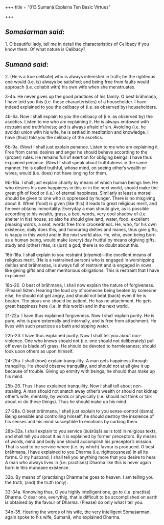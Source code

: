 +++
title = "013  Sumanā Explains Ten Basic Virtues"

+++
 

## *Somaśarman said*:

1\. O beautiful lady, tell me in detail the characteristics of Celibacy if you know them. Of what nature is Celibacy?

## *Sumanā said*:

2\. (He is a true celibate) who is always interested in truth; he the righteous one would (i.e. is) always be satisfied; and being free from faults would approach (i.e. cohabit with) his own wife when she menstruates.

3-4a. He never gives up the good practices of his family. O best brāhmaṇa, I have told you this (i.e. these characteristics) of a householder. I have indeed explained to you the celibacy of (i.e. as observed by) householders.

4b-6a. Now I shall explain to you the celibacy of (i.e. as observed by) the ascetics. Listen to me who am explaining it. He is always endowed with restraint and truthfulness; and is always afraid of sin. Avoiding (i.e. he avoids) union with his wife, he is settled in meditation and knowledge. I have (thus) told you the celibacy of the ascetics.

6b-9a. (Now) I shall just explain penance. Listen to me who am explaining it. Free from carnal desires and anger he should behave according to the (proper) rules. He remains full of exertion for obliging beings. I have thus explained penance. (Now) I shall speak about truthfulness in the same manner. He is called truthful, whose mind, on seeing other’s wealth or wives, would (i.e. does) not have longing for them.

9b-16a. I shall just explain charity by means of which human beings live. He who desires his own happiness in this or in the next world, should make the great gift of food or (i.e.) of eternal happiness. Similarly at least a morsel should be given to one who is oppressed by hunger. There is no misgiving about it. When (food) is given (like this) it leads to great religious merit, and he ever obtains immortality. Everyday a man should give, as is possible according to his wealth, grass, a bed, words, very cool shadow of (i.e. shelter in his) house; so also he should give land, water, food, excellent pleasing words, a seat, words free from crookedness. He, who, for his own existence, daily does this, and honouring deities and manes, thus give gifts, is happy in this world and in the next world also. He, who, even being born as a human being, would make (every) day fruitful by means ofgiving gifts, study and (other) rites, is (just) a god; there is no doubt about this.

16b-18a. I shall explain to you restraint (*niyama*)—the excellent means of religious merit. (He is a restrained person) who is engaged in worshipping deities and brāhmaṇas, is always full of restraint and is engaged in vows like giving gifts and other meritorious obligations. This is restraint that I have explained.

18b-20. O best of brāhmaṇa, I shall now explain the nature of forgiveness. (Please) listen. Hearing the loud cry of someone being beaten by someone else, he should not get angry, and should not beat (back) even if he is beaten. The pious one should be patient. He has no attachment. He gets great happiness here (i.e. in this world) and in the next world.

21-22a. I have thus explained forgiveness. Now I shall explain purity. He is pure, who is pure externally and internally, and is free from attachment. He lives with such practices as bath and sipping water.

22b-23. I have thus explained purity. Now I shall tell you about non-violence. One who knows should not (i.e. one should not deliberately) pull off even (a blade of) grass. He should be devoted to harmlessness; should look upon others as upon himself.

24-25a. I shall (now) explain tranquility. A man gets happiness through tranquility. He should observe tranquility, and should not at all give it up because of trouble. Giving up enmity with beings, he should thus make up his mind.

25b-26. Thus I have explained tranquility. Now I shall tell about non-stealing. A man should not snatch away other’s wealth or should not kidnap other’s wife, mentally, by words or physically (i.e. should not think or talk about or do these things). Thus he should make up his mind.

27-28a. O best brāhmaṇa, I shall just explain to you sense-control (dama). Being sensible and controlling himself, he should destroy the insolence of his senses and his mind susceptible to emotions by curbing them.

28b-32a. I shall explain to you service (śuśrūṣā) as is told in religious texts, and shall tell you about it as it is explained by former preceptors. By means of words, mind and body one should accomplish his preceptor’s mission. That is said to be service where (i.e. by which) favour is produced. O best brāhmaṇa, I have explained to you Dharma (i.e. righteousness) in all its forms. O my husband, I shall tell you anything more that you desire to hear. A man who always lives in (i.e. practises) Dharma like this is never again born in this mundane existence.

32b. By means of (practising) Dharma he goes to heaven. I am telling you the truth, (and) the truth (only).

33-34a. Knnowing thus, O you highly intelligent one, go to (i.e. practise) Dharma. O dear one, everythig, that is difficult to be accomplished on earth is obtained by the favour of Dharma. (Please) do only what I tell you.

34b-35. Hearing the words of his wife, the very intelligent Somaśarman, again spoke to his wife, Sumanā, who explained Dharma.


